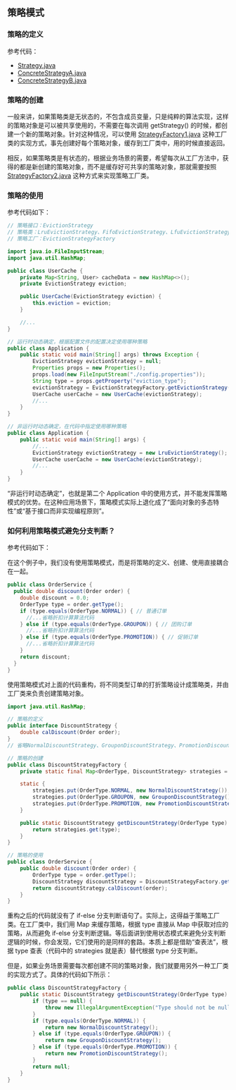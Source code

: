 ## 策略模式

### 策略的定义

参考代码：

- [Strategy.java](_template_code%2FStrategy.java)
- [ConcreteStrategyA.java](_template_code%2FConcreteStrategyA.java)
- [ConcreteStrategyB.java](_template_code%2FConcreteStrategyB.java)

### 策略的创建

一般来讲，如果策略类是无状态的，不包含成员变量，只是纯粹的算法实现，这样的策略对象是可以被共享使用的，不需要在每次调用
getStrategy()
的时候，都创建一个新的策略对象。针对这种情况，可以使用 [StrategyFactory1.java](_template_code%2FStrategyFactory1.java)
这种工厂类的实现方式，事先创建好每个策略对象，缓存到工厂类中，用的时候直接返回。

相反，如果策略类是有状态的，根据业务场景的需要，希望每次从工厂方法中，获得的都是新创建的策略对象，而不是缓存好可共享的策略对象，那就需要按照 [StrategyFactory2.java](_template_code%2FStrategyFactory2.java)
这种方式来实现策略工厂类。

### 策略的使用

参考代码如下：

```java
// 策略接口：EvictionStrategy
// 策略类：LruEvictionStrategy、FifoEvictionStrategy、LfuEvictionStrategy...
// 策略工厂：EvictionStrategyFactory

import java.io.FileInputStream;
import java.util.HashMap;

public class UserCache {
    private Map<String, User> cacheData = new HashMap<>();
    private EvictionStrategy eviction;

    public UserCache(EvictionStrategy eviction) {
        this.eviction = eviction;
    }

    //...
}

// 运行时动态确定，根据配置文件的配置决定使用哪种策略
public class Application {
    public static void main(String[] args) throws Exception {
        EvictionStrategy evictionStrategy = null;
        Properties props = new Properties();
        props.load(new FileInputStream("./config.properties"));
        String type = props.getProperty("eviction_type");
        evictionStrategy = EvictionStrategyFactory.getEvictionStrategy(type);
        UserCache userCache = new UserCache(evictionStrategy);
        //...
    }
}

// 非运行时动态确定，在代码中指定使用哪种策略
public class Application {
    public static void main(String[] args) {
        //...
        EvictionStrategy evictionStrategy = new LruEvictionStrategy();
        UserCache userCache = new UserCache(evictionStrategy);
        //...
    }
}
```

“非运行时动态确定”，也就是第二个 Application 中的使用方式，并不能发挥策略模式的优势。在这种应用场景下，策略模式实际上退化成了“面向对象的多态特性”或“基于接口而非实现编程原则”。

### 如何利用策略模式避免分支判断？

参考代码如下：

在这个例子中，我们没有使用策略模式，而是将策略的定义、创建、使用直接耦合在一起。

```java
public class OrderService {
  public double discount(Order order) {
    double discount = 0.0;
    OrderType type = order.getType();
    if (type.equals(OrderType.NORMAL)) { // 普通订单
      //...省略折扣计算算法代码
    } else if (type.equals(OrderType.GROUPON)) { // 团购订单
      //...省略折扣计算算法代码
    } else if (type.equals(OrderType.PROMOTION)) { // 促销订单
      //...省略折扣计算算法代码
    }
    return discount;
  }
}
```

使用策略模式对上面的代码重构，将不同类型订单的打折策略设计成策略类，并由工厂类来负责创建策略对象。

```java
import java.util.HashMap;

// 策略的定义
public interface DiscountStrategy {
    double calDiscount(Order order);
}
// 省略NormalDiscountStrategy、GrouponDiscountStrategy、PromotionDiscountStrategy类代码...

// 策略的创建
public class DiscountStrategyFactory {
    private static final Map<OrderType, DiscountStrategy> strategies = new HashMap<>();

    static {
        strategies.put(OrderType.NORMAL, new NormalDiscountStrategy());
        strategies.put(OrderType.GROUPON, new GrouponDiscountStrategy());
        strategies.put(OrderType.PROMOTION, new PromotionDiscountStrategy());
    }

    public static DiscountStrategy getDiscountStrategy(OrderType type) {
        return strategies.get(type);
    }
}

// 策略的使用
public class OrderService {
    public double discount(Order order) {
        OrderType type = order.getType();
        DiscountStrategy discountStrategy = DiscountStrategyFactory.getDiscountStrategy(type);
        return discountStrategy.calDiscount(order);
    }
}
```

重构之后的代码就没有了 if-else 分支判断语句了。实际上，这得益于策略工厂类。在工厂类中，我们用 Map 来缓存策略，根据 type 直接从
Map 中获取对应的策略，从而避免 if-else 分支判断逻辑。等后面讲到使用状态模式来避免分支判断逻辑的时候，你会发现，它们使用的是同样的套路。本质上都是借助“查表法”，根据
type 查表（代码中的 strategies 就是表）替代根据 type 分支判断。

但是，如果业务场景需要每次都创建不同的策略对象，我们就要用另外一种工厂类的实现方式了。具体的代码如下所示：

```java
public class DiscountStrategyFactory {
    public static DiscountStrategy getDiscountStrategy(OrderType type) {
        if (type == null) {
            throw new IllegalArgumentException("Type should not be null.");
        }
        if (type.equals(OrderType.NORMAL)) {
            return new NormalDiscountStrategy();
        } else if (type.equals(OrderType.GROUPON)) {
            return new GrouponDiscountStrategy();
        } else if (type.equals(OrderType.PROMOTION)) {
            return new PromotionDiscountStrategy();
        }
        return null;
    }
}
```
